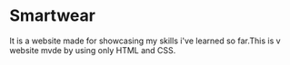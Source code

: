 # Smartwear
It is a website made for showcasing my skills i've learned so far.This is v website mvde by using only HTML and CSS.
